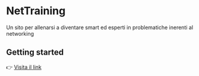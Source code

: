 # NetTraining

Un sito per allenarsi a diventare smart ed esperti in problematiche inerenti al networking

## Getting started

👉 [Visita il link](https://sabatinipaolo.github.io/nettraining/)
